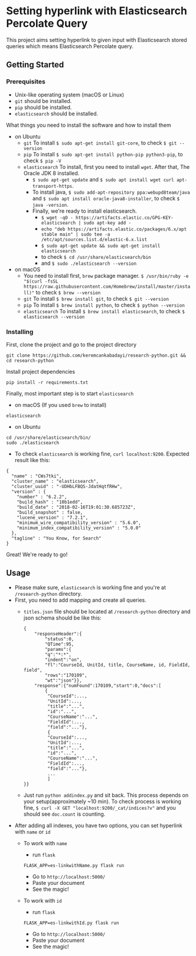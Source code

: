 # Setting hyperlink with Elasticsearch Percolate Query

This project aims setting hyperlink to given input with Elasticsearch stored queries which means Elasticsearch Percolate query.

## Getting Started

### Prerequisites

* Unix-like operating system (macOS or Linux)
* `git` should be installed.
* `pip` should be installed.
* `elasticsearch` should be installed.

What things you need to install the software and how to install them

- on Ubuntu
    * `git` To install `$ sudo apt-get install git-core`, to check `$ git --version`
    * `pip` To install `$ sudo apt-get install python-pip python3-pip`, to check `$ pip -V`    
    * `elasticsearch` To install, first you need to install `wget`. After that, The Oracle JDK 8 installed.
        * `$ sudo apt-get update` and `$ sudo apt install wget curl apt-transport-https`.
        * To install java, `$ sudo add-apt-repository ppa:webupd8team/java` and `$ sudo apt install oracle-java8-installer`, to check `$ java -version`.
        * Finally, we're ready to install elasticsearch.
            * `$ wget -qO - https://artifacts.elastic.co/GPG-KEY-elasticsearch | sudo apt-key add -`
            * `echo "deb https://artifacts.elastic.co/packages/6.x/apt stable main" | sudo tee -a /etc/apt/sources.list.d/elastic-6.x.list`
            * `$ sudo apt-get update && sudo apt-get install elasticsearch`
            * to check `$ cd /usr/share/elasticsearch/bin`
            * and `$ sudo ./elasticsearch --version`
- on macOS
    * You need to install first, `brew` package manager. `$ /usr/bin/ruby -e "$(curl -fsSL https://raw.githubusercontent.com/Homebrew/install/master/install)"` to check `$ brew --version`
    * `git` To install `$ brew install git`, to check `$ git --version`
    * `pip` To install `$ brew install python`, to check `$ python --version`
    * `elasticsearch` To install `$ brew install elasticsearch`, to check `$ elasticsearch --version`


### Installing

First, clone the project and go to the project directory

```
git clone https://github.com/keremcankabadayi/research-python.git && cd research-python
```

Install project dependencies

```
pip install -r requirements.txt 
```

Finally, most important step is to start `elasticsearch`

* on macOS (If you used `brew` to install)

```
elasticsearch
```

* on Ubuntu

```
cd /usr/share/elasticsearch/bin/
sudo ./elasticsearch
```

* To check `elasticsearch` is working fine, `curl localhost:9200`.
Expected result like this:

```
{
  "name" : "CWs7tki",
  "cluster_name" : "elasticsearch",
  "cluster_uuid" : "-UDHbLFBQS-JdatHqtfRHw",
  "version" : {
    "number" : "6.2.2",
    "build_hash" : "10b1edd",
    "build_date" : "2018-02-16T19:01:30.685723Z",
    "build_snapshot" : false,
    "lucene_version" : "7.2.1",
    "minimum_wire_compatibility_version" : "5.6.0",
    "minimum_index_compatibility_version" : "5.0.0"
  },
  "tagline" : "You Know, for Search"
}
```

Great! We're ready to go!

## Usage

* Please make sure, `elasticsearch` is working fine and you're at `/research-python` directory.
* First, you need to add mapping and create all queries.
    - `titles.json` file should be located at `/research-python` directory and json schema should be like this:

        ```
        {
            "responseHeader":{
                "status":0,
                "QTime":95,
                "params":{
                "q":"*:*",
                "indent":"on",
                "fl":"CourseId, UnitId, title, CourseName, id, FieldId, field",
                "rows":"170109",
                "wt":"json"}},
            "response":{"numFound":170109,"start":0,"docs":[
                {
                 "CourseId":...,
                 "UnitId":...,
                 "title":"...",
                 "id":"...",
                 "CourseName":"...",
                 "FieldId":...,
                 "field":"..."},
                 {
                 "CourseId":...,
                 "UnitId":...,
                 "title":"...",
                 "id":"...",
                 "CourseName":"...",
                 "FieldId":...,
                 "field":"..."},
                 ...
                 ]
        }}
        ```

    - Just run `python addindex.py` and sit back. This process depends on your setup(approximately ~10 min). To check process is working fine,
    `$ curl -X GET "localhost:9200/_cat/indices?v"` and you should see `doc.count` is counting.
* After adding all indexes, you have two options, you can set hyperlink with `name` or `id`
    * To work with `name`
        * run `flask`

        ```
        FLASK_APP=es-linkwithName.py flask run
        ```
        * Go to `http://localhost:5000/`
        * Paste your document
        * See the magic!

    * To work with `id`
         * run `flask`

        ```
        FLASK_APP=es-linkwithId.py flask run
        ```
        * Go to `http://localhost:5000/`
        * Paste your document
        * See the magic!

